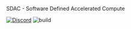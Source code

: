 SDAC - Software Defined Accelerated Compute

[![Discord](https://img.shields.io/discord/1018236355177881630?logo=Join%20Our%20Discord%21&logoColor=7289da&style=for-the-badge)](https://discord.gg/9HS8WCPQ27)
![build](https://img.shields.io/github/actions/workflow/status/xertasi/sdac/build.yml?branch=main?label=build?logo=github?style=for-the-badge)
